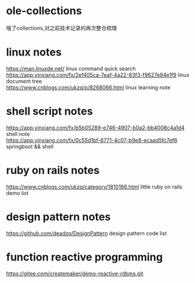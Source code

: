 # ole-collections 
哦了collections,对之前技术记录的再次整合梳理 
# linux notes 
https://man.linuxde.net/ linux command quick search   
https://app.yinxiang.com/fx/2ef405ca-7eaf-4a22-83f3-f9627e94e1f9 linux document tree  
https://www.cnblogs.com/ukzq/p/8268066.html  linux learning note  
# shell script notes  
https://app.yinxiang.com/fx/b5b05289-e746-4907-b0a2-bb4008c4a1d4 shell note   
https://app.yinxiang.com/fx/0c55d1bf-6771-4c07-b9e8-ecaad5fc7ef6 springboot && shell    
# ruby on rails notes
https://www.cnblogs.com/ukzq/category/1810186.html little ruby on rails demo list   
# design pattern notes
https://github.com/deadzq/DesignPattern design pattern code list
# function reactive programming
https://gitee.com/createmaker/demo-reactive-rdbms.git


